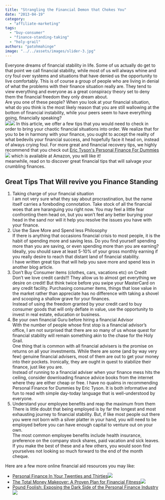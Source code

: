 ```yaml
---
title: "Strangling the Financial Demon that Chokes You"
date: "2013-04-19"
category: 
  - "affiliate-marketing"
tags: 
  - "buy-consumer"
  - "finance-standing-taking"
  - "holy-grail"
authors: "patohmahinge"
image: "../../assets/images/slider-3.jpg"
---
```


Everyone dreams of financial stability in life. Some of us actually do get to that point we call financial stability, while most of us will always whine and cry foul over systems and situations that have<!--more--> denied us the opportunity to live comfortably. This is of course a group of people who are living in denial of what the problems with their finance situation really are. They tend to view everything and everyone as a great conspiracy theory set to deny them the financial freedom they only dream about.  
Are you one of these people? When you look at your financial situation, what do you think is the most likely reason that you are still wallowing at the bottom of financial instability, while your peers seem to have everything going, financially speaking?  
[![](http://ws.assoc-amazon.com/widgets/q?_encoding=UTF8&ASIN=1118117859&Format=_SL160_&ID=AsinImage&MarketPlace=US&ServiceVersion=20070822&WS=1&tag=crypwrit-20)](https://mahinge.com/wp-content/uploads/2013/04/ref=as_li_tf_il?ie=UTF8&camp=1789&creative=9325&creativeASIN=1118117859&linkCode=as2&tag=crypwrit-20)![](https://mahinge.com/wp-content/uploads/2013/04/ir?t=crypwrit-20&l=as2&o=1&a=1118117859) In this article, we offer a few tips that you would need to check in order to bring your chaotic financial situations into order. We realize that for you to be in harmony with your finance, you ought to accept the reality of what bedevils your financial success, and hopefully face it head on, instead of always crying foul. For more great and financial recovery tips, we highly recommend that you check out [Eric Tyson's Personal Finance For Dummies](https://mahinge.com/wp-content/uploads/2013/04/ref=as_li_tf_tl?ie=UTF8&camp=1789&creative=9325&creativeASIN=1118117859&linkCode=as2&tag=crypwrit-20)![](https://mahinge.com/wp-content/uploads/2013/04/ir?t=crypwrit-20&l=as2&o=1&a=1118117859) which is available at Amazon, you will like it!  
meanwhile, read on to discover great financial tips that will salvage your crumbling finances.  

## Great Tips That Will revive you Finance Standing

1. Taking charge of your financial situation  
    I am not very sure what they say about procrastination, but the name itself carries a foreboding connotation. Take stock of all the financial woes that are haranguing you right now. You may feel a little fear confronting them head on, but you won’t feel any better burying your head in the sand nor will it help you resolve the issues you have with your finance.
2. Use the Save More and Spend less Philosophy  
    If there is anything that occasions financial crisis to most people, it is the habit of spending more and saving less. Do you find yourself spending more than you are saving, or even spending more than you are earning?  
    Ideally, you should save at least 5-10% of your gross monthly earning if you really desire to reach that distant land of financial stability.  
    I have written great tips that will help you save more and spend less in another blog article.
3. Don’t Buy Consumer items (clothes, cars, vacations etc) on Credit  
    Don’t we love credit cards!!! They allow us to almost get everything we desire on credit! But think twice before you swipe your MasterCard on any credit facility. Purchasing consumer items, things that lose value in the market rather than appreciate has no difference with taking a shovel and scooping a shallow grave for your finances.  
    Instead of using the freedom granted by your credit card to buy consumer goods that will only deflate in value, use the opportunity to invest in real estate, education or business.
4. Be your own financial Guru before hiring a financial Advisor  
    With the number of people whose first stop is a financial advisor’s office, I am not surprised that there are so many of us whose quest for financial stability will remain something akin to the chase for the Holy Grail.  
    One thing that is common with all financial advisers is the promise on returns on all your investments. While there are some (and by way very few) genuine financial advisers, most of them are out to get your money into their pockets. Ironically, they are ought in quest to stabilize their finance, just like you are.  
    Instead of running to a financial adviser when your finance mess hits the ceiling, consider downloading finance advice books from the internet where they are either cheap or free. I have no qualms in recommending Personal Finance for Dummies by Eric Tyson. It is both informative and fun to read with simple day-today language that is well-understood by everyone.
5. Understand your employee benefits and reap the maximum from them  
    There is little doubt that being employed is by far the longest and most exhausting journey to financial stability. But, if like most people out there you were not born with a silver platter in your hand, you will need to be employed before you can have enough capital to venture out on your own.  
    The most common employee benefits include health insurance, preference on the company stock shares, paid vacation and sick leaves. If you make the best of these and a few others, you would soon find yourselves not looking so much forward to the end of the month cheque.

Here are a few more online financial aid resources you may like:  

- [Personal Finance In Your Twenties and Thirties](https://mahinge.com/wp-content/uploads/2013/04/ref=as_li_tf_tl?ie=UTF8&camp=1789&creative=9325&creativeASIN=0743264363&linkCode=as2&tag=crypwrit-20)![](https://mahinge.com/wp-content/uploads/2013/04/ir?t=crypwrit-20&l=as2&o=1&a=0743264363)
- [The Total Money Makeover: A Proven Plan for Financial Fitness](https://mahinge.com/wp-content/uploads/2013/04/ref=as_li_tf_tl?ie=UTF8&camp=1789&creative=9325&creativeASIN=159555078X&linkCode=as2&tag=crypwrit-20)![](https://mahinge.com/wp-content/uploads/2013/04/ir?t=crypwrit-20&l=as2&o=1&a=159555078X)
- [Pound Foolish: Exposing the Dark Side of the Personal Finance Industry](https://mahinge.com/wp-content/uploads/2013/04/ref=as_li_tf_tl?ie=UTF8&camp=1789&creative=9325&creativeASIN=1591844894&linkCode=as2&tag=crypwrit-20)![](https://mahinge.com/wp-content/uploads/2013/04/ir?t=crypwrit-20&l=as2&o=1&a=1591844894)

